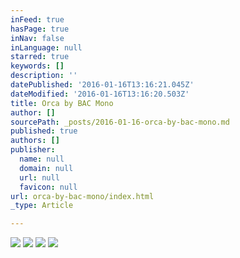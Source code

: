 ```yaml
---
inFeed: true
hasPage: true
inNav: false
inLanguage: null
starred: true
keywords: []
description: ''
datePublished: '2016-01-16T13:16:21.045Z'
dateModified: '2016-01-16T13:16:20.503Z'
title: Orca by BAC Mono
author: []
sourcePath: _posts/2016-01-16-orca-by-bac-mono.md
published: true
authors: []
publisher:
  name: null
  domain: null
  url: null
  favicon: null
url: orca-by-bac-mono/index.html
_type: Article

---
```

![](https://the-grid-user-content.s3-us-west-2.amazonaws.com/18cec195-dd36-4a71-8069-95a968afdaa5.jpg)
![](https://the-grid-user-content.s3-us-west-2.amazonaws.com/1008aa39-6dc5-47bd-95d9-bef0aa53b8d0.jpg)
![](https://the-grid-user-content.s3-us-west-2.amazonaws.com/b5c146c3-4446-466c-8c06-974126ce9f7b.jpg)
![](https://the-grid-user-content.s3-us-west-2.amazonaws.com/77d9cff3-84f2-4641-bf4e-584582ad5fee.jpg)